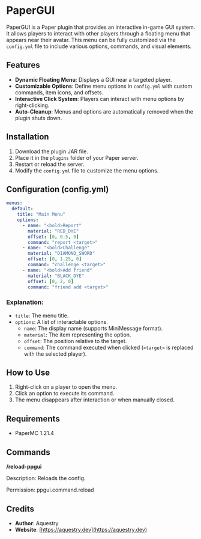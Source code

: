 # PaperGUI

PaperGUI is a Paper plugin that provides an interactive in-game GUI system. It allows players to interact with other players through a floating menu that appears near their avatar. This menu can be fully customized via the `config.yml` file to include various options, commands, and visual elements.

## Features
- **Dynamic Floating Menu**: Displays a GUI near a targeted player.
- **Customizable Options**: Define menu options in `config.yml` with custom commands, item icons, and offsets.
- **Interactive Click System**: Players can interact with menu options by right-clicking.
- **Auto-Cleanup**: Menus and options are automatically removed when the plugin shuts down.

## Installation
1. Download the plugin JAR file.
2. Place it in the `plugins` folder of your Paper server.
3. Restart or reload the server.
4. Modify the `config.yml` file to customize the menu options.

## Configuration (config.yml)
```yaml
menus:
  default:
    title: "Main Menu"
    options:
      - name: "<bold>Report"
        material: "RED_DYE"
        offset: [0, 0.5, 0]
        command: "report <target>"
      - name: "<bold>Challenge"
        material: "DIAMOND_SWORD"
        offset: [0, 1.25, 0]
        command: "challenge <target>"
      - name: "<bold>Add friend"
        material: "BLACK_DYE"
        offset: [0, 2, 0]
        command: "friend add <target>"
```

### Explanation:
- `title`: The menu title.
- `options`: A list of interactable options.
    - `name`: The display name (supports MiniMessage format).
    - `material`: The item representing the option.
    - `offset`: The position relative to the target.
    - `command`: The command executed when clicked (`<target>` is replaced with the selected player).

## How to Use
1. Right-click on a player to open the menu.
2. Click an option to execute its command.
3. The menu disappears after interaction or when manually closed.

## Requirements
- PaperMC 1.21.4

## Commands
**/reload-ppgui**

Description: Reloads the config.

Permission: ppgui.command.reload

## Credits
- **Author**: Aquestry
- **Website**: [https://aquestry.dev](https://aquestry.dev)